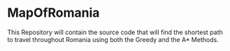 # MapOfRomania
This Repository will contain the source code that will find the shortest path to travel throughout Romania using both the Greedy and the A* Methods.

